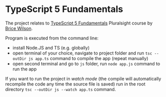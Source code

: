 # TypeScript 5 Fundamentals

The project relates to [TypeScript 5 Fundamentals](https://app.pluralsight.com/library/courses/typescript-5-fundamentals/table-of-contents) Pluralsight course by [Brice Wilson](https://app.pluralsight.com/profile/author/brice-wilson).

Program is executed from the command line:

- install Node.JS and TS (e.g. globally)
- open terminal of your choice, navigate to project folder and run `tsc --outDir js app.ts` command to compile the app (repeat manually)
- open second terminal and go to `js` folder, run `node app.js` command to run the app

If you want to run the project in _watch mode_ (the compile will automatically recompile the code any time the source file is saved) run in the root directory `tsc --outDir js --watch app.ts` command.
